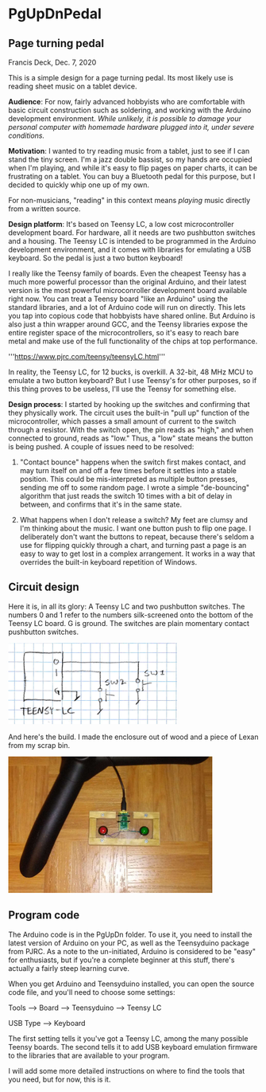 # PgUpDnPedal
## Page turning pedal

Francis Deck, Dec. 7, 2020

This is a simple design for a page turning pedal. Its most likely use is reading sheet music on a tablet device.

**Audience**: For now, fairly advanced hobbyists who are comfortable with basic circuit construction such as soldering, and working with the Arduino development environment. *While unlikely, it is possible to damage your personal computer with homemade hardware plugged into it, under severe conditions.*

**Motivation**: I wanted to try reading music from a tablet, just to see if I can stand the tiny screen. I'm a jazz double bassist, so my hands are occupied when I'm playing, and while it's easy to flip pages on paper charts, it can be frustrating on a tablet. You can buy a Bluetooth pedal for this purpose, but I decided to quickly whip one up of my own.

For non-musicians, "reading" in this context means *playing* music directly from a written source. 

**Design platform**: It's based on Teensy LC, a low cost microcontroller development board. For hardware, all it needs are two pushbutton switches and a housing. The Teensy LC is intended to be programmed in the Arduino development environment, and it comes with libraries for emulating a USB keyboard. So the pedal is just a two button keyboard!

I really like the Teensy family of boards. Even the cheapest Teensy has a much more powerful processor than the original Arduino, and their latest version is the most powerful microconroller development board available right now. You can treat a Teensy board "like an Arduino" using the standard libraries, and a lot of Arduino code will run on directly. This lets you tap into copious code that hobbyists have shared online. But Arduino is also just a thin wrapper around GCC, and the Teensy libraries expose the entire register space of the microcontrollers, so it's easy to reach bare metal and make use of the full functionality of the chips at top performance.

'''https://www.pjrc.com/teensy/teensyLC.html'''

In reality, the Teensy LC, for 12 bucks, is overkill. A 32-bit, 48 MHz MCU to emulate a two button keyboard? But I use Teensy's for other purposes, so if this thing proves to be useless, I'll use the Teensy for something else.

**Design process**: I started by hooking up the switches and confirming that they physically work. The circuit uses the built-in "pull up" function of the microcontroller, which passes a small amount of current to the switch through a resistor. With the switch open, the pin reads as "high," and when connected to ground, reads as "low." Thus, a "low" state means the button is being pushed. A couple of issues need to be resolved:

1. "Contact bounce" happens when the switch first makes contact, and may turn itself on and off a few times before it settles into a stable position. This could be mis-interpreted as multiple button presses, sending me off to some random page. I wrote a simple "de-bouncing" algorithm that just reads the switch 10 times with a bit of delay in between, and confirms that it's in the same state.

2. What happens when I don't release a switch? My feet are clumsy and I'm thinking about the music. I want one button push to flip one page. I deliberately don't want the buttons to repeat, because there's seldom a use for flipping quickly through a chart, and turning past a page is an easy to way to get lost in a complex arrangement. It works in a way that overrides the built-in keyboard repetition of Windows.

## Circuit design

Here it is, in all its glory: A Teensy LC and two pushbutton switches. The numbers 0 and 1 refer to the numbers silk-screened onto the bottom of the Teensy LC board. G is ground. The switches are plain momentary contact pushbutton switches.

![Schematic](./img/schem.png)

And here's the build. I made the enclosure out of wood and a piece of Lexan from my scrap bin.

![Picture](./img/picture.png)

## Program code

The Arduino code is in the PgUpDn folder. To use it, you need to install the latest version of Arduino on your PC, as well as the Teensyduino package from PJRC. As a note to the un-initiated, Arduino is considered to be "easy" for enthusiasts, but if you're a complete beginner at this stuff, there's actually a fairly steep learning curve.

When you get Arduino and Teensyduino installed, you can open the source code file, and you'll need to choose some settings:

  Tools --> Board --> Teensyduino --> Teensy LC
  
  USB Type --> Keyboard
  
The first setting tells it you've got a Teensy LC, among the many possible Teensy boards. The second tells it to add USB keyboard emulation firmware to the libraries that are available to your program.

I will add some more detailed instructions on where to find the tools that you need, but for now, this is it.
